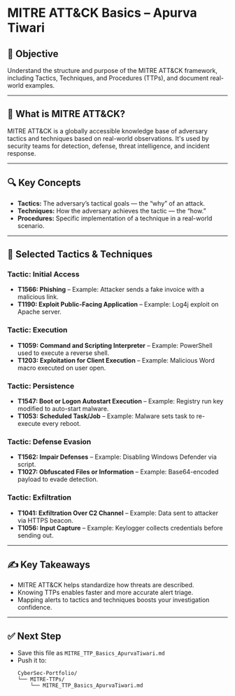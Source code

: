 
# MITRE ATT&CK Basics – Apurva Tiwari

## 🎯 Objective
Understand the structure and purpose of the MITRE ATT&CK framework, including Tactics, Techniques, and Procedures (TTPs), and document real-world examples.

---

## 📘 What is MITRE ATT&CK?

MITRE ATT&CK is a globally accessible knowledge base of adversary tactics and techniques based on real-world observations. It's used by security teams for detection, defense, threat intelligence, and incident response.

---

## 🔍 Key Concepts

- **Tactics:** The adversary’s tactical goals — the “why” of an attack.
- **Techniques:** How the adversary achieves the tactic — the “how.”
- **Procedures:** Specific implementation of a technique in a real-world scenario.

---

## 🧠 Selected Tactics & Techniques

### Tactic: Initial Access  
- **T1566: Phishing** – Example: Attacker sends a fake invoice with a malicious link.  
- **T1190: Exploit Public-Facing Application** – Example: Log4j exploit on Apache server.

### Tactic: Execution  
- **T1059: Command and Scripting Interpreter** – Example: PowerShell used to execute a reverse shell.  
- **T1203: Exploitation for Client Execution** – Example: Malicious Word macro executed on user open.

### Tactic: Persistence  
- **T1547: Boot or Logon Autostart Execution** – Example: Registry run key modified to auto-start malware.  
- **T1053: Scheduled Task/Job** – Example: Malware sets task to re-execute every reboot.

### Tactic: Defense Evasion  
- **T1562: Impair Defenses** – Example: Disabling Windows Defender via script.  
- **T1027: Obfuscated Files or Information** – Example: Base64-encoded payload to evade detection.

### Tactic: Exfiltration  
- **T1041: Exfiltration Over C2 Channel** – Example: Data sent to attacker via HTTPS beacon.  
- **T1056: Input Capture** – Example: Keylogger collects credentials before sending out.

---

## ✍️ Key Takeaways

- MITRE ATT&CK helps standardize how threats are described.
- Knowing TTPs enables faster and more accurate alert triage.
- Mapping alerts to tactics and techniques boosts your investigation confidence.

---

## ✅ Next Step

- Save this file as `MITRE_TTP_Basics_ApurvaTiwari.md`
- Push it to:
  ```
  CyberSec-Portfolio/
  └── MITRE-TTPs/
      └── MITRE_TTP_Basics_ApurvaTiwari.md
  ```
